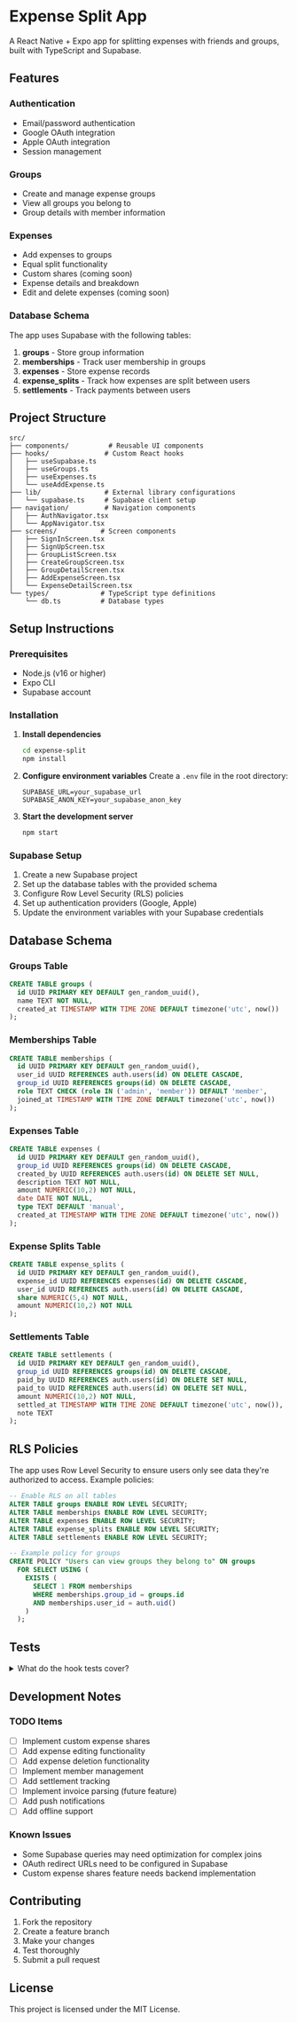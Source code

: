 # Expense Split App

A React Native + Expo app for splitting expenses with friends and groups, built with TypeScript and Supabase.

## Features

### Authentication
- Email/password authentication
- Google OAuth integration
- Apple OAuth integration
- Session management

### Groups
- Create and manage expense groups
- View all groups you belong to
- Group details with member information

### Expenses
- Add expenses to groups
- Equal split functionality
- Custom shares (coming soon)
- Expense details and breakdown
- Edit and delete expenses (coming soon)

### Database Schema

The app uses Supabase with the following tables:

1. **groups** - Store group information
2. **memberships** - Track user membership in groups
3. **expenses** - Store expense records
4. **expense_splits** - Track how expenses are split between users
5. **settlements** - Track payments between users

## Project Structure

```
src/
├── components/          # Reusable UI components
├── hooks/              # Custom React hooks
│   ├── useSupabase.ts
│   ├── useGroups.ts
│   ├── useExpenses.ts
│   └── useAddExpense.ts
├── lib/                # External library configurations
│   └── supabase.ts     # Supabase client setup
├── navigation/         # Navigation components
│   ├── AuthNavigator.tsx
│   └── AppNavigator.tsx
├── screens/           # Screen components
│   ├── SignInScreen.tsx
│   ├── SignUpScreen.tsx
│   ├── GroupListScreen.tsx
│   ├── CreateGroupScreen.tsx
│   ├── GroupDetailScreen.tsx
│   ├── AddExpenseScreen.tsx
│   └── ExpenseDetailScreen.tsx
└── types/             # TypeScript type definitions
    └── db.ts          # Database types
```

## Setup Instructions

### Prerequisites
- Node.js (v16 or higher)
- Expo CLI
- Supabase account

### Installation

1. **Install dependencies**
   ```bash
   cd expense-split
   npm install
   ```

2. **Configure environment variables**
   Create a `.env` file in the root directory:
   ```
   SUPABASE_URL=your_supabase_url
   SUPABASE_ANON_KEY=your_supabase_anon_key
   ```

3. **Start the development server**
   ```bash
   npm start
   ```

### Supabase Setup

1. Create a new Supabase project
2. Set up the database tables with the provided schema
3. Configure Row Level Security (RLS) policies
4. Set up authentication providers (Google, Apple)
5. Update the environment variables with your Supabase credentials

## Database Schema

### Groups Table
```sql
CREATE TABLE groups (
  id UUID PRIMARY KEY DEFAULT gen_random_uuid(),
  name TEXT NOT NULL,
  created_at TIMESTAMP WITH TIME ZONE DEFAULT timezone('utc', now())
);
```

### Memberships Table
```sql
CREATE TABLE memberships (
  id UUID PRIMARY KEY DEFAULT gen_random_uuid(),
  user_id UUID REFERENCES auth.users(id) ON DELETE CASCADE,
  group_id UUID REFERENCES groups(id) ON DELETE CASCADE,
  role TEXT CHECK (role IN ('admin', 'member')) DEFAULT 'member',
  joined_at TIMESTAMP WITH TIME ZONE DEFAULT timezone('utc', now())
);
```

### Expenses Table
```sql
CREATE TABLE expenses (
  id UUID PRIMARY KEY DEFAULT gen_random_uuid(),
  group_id UUID REFERENCES groups(id) ON DELETE CASCADE,
  created_by UUID REFERENCES auth.users(id) ON DELETE SET NULL,
  description TEXT NOT NULL,
  amount NUMERIC(10,2) NOT NULL,
  date DATE NOT NULL,
  type TEXT DEFAULT 'manual',
  created_at TIMESTAMP WITH TIME ZONE DEFAULT timezone('utc', now())
);
```

### Expense Splits Table
```sql
CREATE TABLE expense_splits (
  id UUID PRIMARY KEY DEFAULT gen_random_uuid(),
  expense_id UUID REFERENCES expenses(id) ON DELETE CASCADE,
  user_id UUID REFERENCES auth.users(id) ON DELETE CASCADE,
  share NUMERIC(5,4) NOT NULL,
  amount NUMERIC(10,2) NOT NULL
);
```

### Settlements Table
```sql
CREATE TABLE settlements (
  id UUID PRIMARY KEY DEFAULT gen_random_uuid(),
  group_id UUID REFERENCES groups(id) ON DELETE CASCADE,
  paid_by UUID REFERENCES auth.users(id) ON DELETE SET NULL,
  paid_to UUID REFERENCES auth.users(id) ON DELETE SET NULL,
  amount NUMERIC(10,2) NOT NULL,
  settled_at TIMESTAMP WITH TIME ZONE DEFAULT timezone('utc', now()),
  note TEXT
);
```

## RLS Policies

The app uses Row Level Security to ensure users only see data they're authorized to access. Example policies:

```sql
-- Enable RLS on all tables
ALTER TABLE groups ENABLE ROW LEVEL SECURITY;
ALTER TABLE memberships ENABLE ROW LEVEL SECURITY;
ALTER TABLE expenses ENABLE ROW LEVEL SECURITY;
ALTER TABLE expense_splits ENABLE ROW LEVEL SECURITY;
ALTER TABLE settlements ENABLE ROW LEVEL SECURITY;

-- Example policy for groups
CREATE POLICY "Users can view groups they belong to" ON groups
  FOR SELECT USING (
    EXISTS (
      SELECT 1 FROM memberships 
      WHERE memberships.group_id = groups.id 
      AND memberships.user_id = auth.uid()
    )
  );
```

## Tests

<details>
<summary>What do the hook tests cover?</summary>

- **useAddExpense** – verifies that new expenses are created correctly and that splits are calculated for both equal and share modes.
- **useDeleteExpense** – ensures an expense can be removed via the API.
- **useExpenses** – checks that expenses are fetched for a given group.
- **useGroups** – tests fetching existing groups on mount and creating a new group.
- **useSupabase** – confirms the hook returns the configured Supabase client.

</details>

## Development Notes

### TODO Items
- [ ] Implement custom expense shares
- [ ] Add expense editing functionality
- [ ] Add expense deletion functionality
- [ ] Implement member management
- [ ] Add settlement tracking
- [ ] Implement invoice parsing (future feature)
- [ ] Add push notifications
- [ ] Add offline support

### Known Issues
- Some Supabase queries may need optimization for complex joins
- OAuth redirect URLs need to be configured in Supabase
- Custom expense shares feature needs backend implementation

## Contributing

1. Fork the repository
2. Create a feature branch
3. Make your changes
4. Test thoroughly
5. Submit a pull request

## License

This project is licensed under the MIT License. 